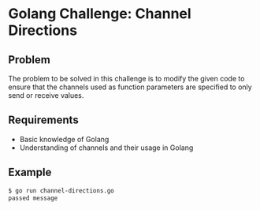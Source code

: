 # Golang Challenge: Channel Directions

## Problem

The problem to be solved in this challenge is to modify the given code to ensure that the channels used as function parameters are specified to only send or receive values.

## Requirements

- Basic knowledge of Golang
- Understanding of channels and their usage in Golang

## Example

```sh
$ go run channel-directions.go
passed message
```
